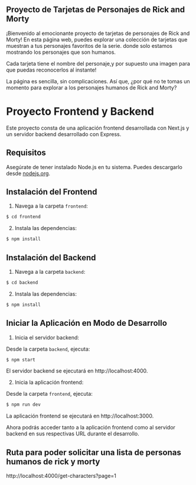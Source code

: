 ## Proyecto de Tarjetas de Personajes de Rick and Morty

¡Bienvenido al emocionante proyecto de tarjetas de personajes de Rick and Morty! En esta página web, puedes explorar una colección de tarjetas que muestran a tus personajes favoritos de la serie. donde solo estamos mostrando los personajes que son humanos. 

Cada tarjeta tiene el nombre del personaje,y por supuesto una imagen para que puedas reconocerlos al instante!

La página es sencilla, sin complicaciones. Así que, ¿por qué no te tomas un momento para explorar a los  personajes humanos de Rick and Morty? 


# Proyecto Frontend y Backend

Este proyecto consta de una aplicación frontend desarrollada con Next.js y un servidor backend desarrollado con Express.

## Requisitos

Asegúrate de tener instalado Node.js en tu sistema. Puedes descargarlo desde [nodejs.org](https://nodejs.org/).

## Instalación del Frontend

1. Navega a la carpeta `frontend`:

```bash
$ cd frontend
```

2. Instala las dependencias:

```bash
$ npm install
```


## Instalación del Backend

1. Navega a la carpeta `backend`:

```bash
$ cd backend
```

2. Instala las dependencias:

```bash
$ npm install
```

## Iniciar la Aplicación en Modo de Desarrollo

1. Inicia el servidor backend:

Desde la carpeta `backend`, ejecuta:

```bash
$ npm start
```

El servidor backend se ejecutará en http://localhost:4000.

2. Inicia la aplicación frontend:

Desde la carpeta `frontend`, ejecuta:

```bash
$ npm run dev
```


La aplicación frontend se ejecutará en http://localhost:3000.

Ahora podrás acceder tanto a la aplicación frontend como al servidor backend en sus respectivas URL durante el desarrollo.

## Ruta para poder solicitar una lista de personas humanos de rick y morty

http://localhost:4000/get-characters?page=1